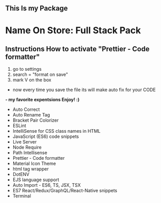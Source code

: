 ## This Is my Package

# Name On Store:  Full Stack Pack

## Instructions How to activate "Prettier - Code formatter"
 
1. go to settings
2. search = "format on save"
3. mark V on the box

- now every time you save the file its will make auto fix for your CODE

**- my favorite expentsions Enjoy! :)**

- Auto Correct
- Auto Rename Tag
- Bracket Pair Colorizer
- ESLint
- IntelliSense for CSS class names in HTML
- JavaScript (ES6) code snippets
- Live Server
- Node Require
- Path Intellisense
- Prettier - Code formatter
- Material Icon Theme
- html tag wrapper
- DotENV
- EJS language support
- Auto Import - ES6, TS, JSX, TSX
- ES7 React/Redux/GraphQL/React-Native snippets
- Terminal

